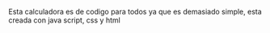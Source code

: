 Esta calculadora es de codigo para todos ya que es demasiado simple, esta creada con java script, css y html
